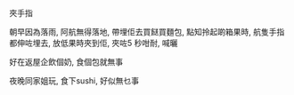夾手指

朝早因為落雨, 阿航無得落地, 帶埋佢去買餸買麵包, 點知拎起啲箱果時, 航隻手指都伸咗埋去, 放低果時夾到佢, 夾咗5 秒咁耐, 喊曬

好在返屋企飲個奶, 食個包就無事

夜晚同家姐玩, 食下sushi, 好似無乜事
